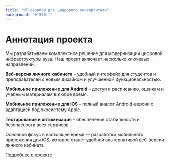 ```yaml
---
title: "ИТ-сервисы для цифрового университета"
background: "#f5f0ff"
---
```



**Аннотация проекта**
=

Мы разрабатываем комплексное решение для модернизации цифровой инфраструктуры вуза. 
Наш проект включает несколько ключевых направлений:

**Веб-версия личного кабинета** – удобный интерфейс для студентов и преподавателей с новым дизайном и улучшенной функциональностью.

**Мобильное приложение для Android** – доступ к расписанию, оценкам и учебным материалам в любое время.

**Мобильное приложение для iOS** – полный аналог Android-версии с адаптацией под экосистему Apple.

**Тестирование и оптимизация** – обеспечение стабильности и безопасности всех сервисов.


Основной фокус в настоящее время — разработка мобильного приложения для iOS, которое станет удобной альтернативой веб-версии личного кабинета

[Подробнее о проекте](/about/)
